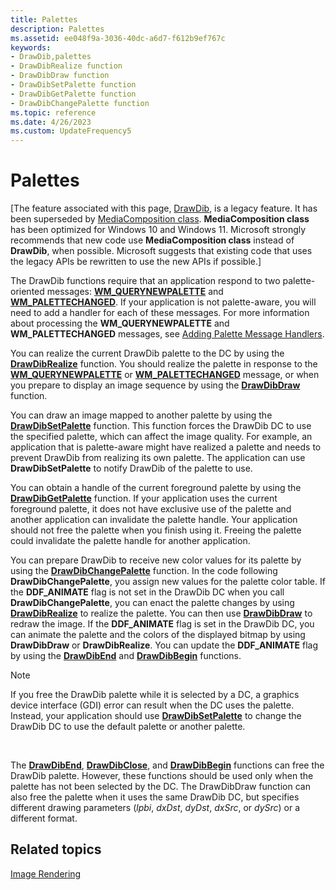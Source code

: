 ```yaml
---
title: Palettes
description: Palettes
ms.assetid: ee048f9a-3036-40dc-a6d7-f612b9ef767c
keywords:
- DrawDib,palettes
- DrawDibRealize function
- DrawDibDraw function
- DrawDibSetPalette function
- DrawDibGetPalette function
- DrawDibChangePalette function
ms.topic: reference
ms.date: 4/26/2023
ms.custom: UpdateFrequency5
---
```


# Palettes

\[The feature associated with this page, [DrawDib](/windows/win32/multimedia/drawdib), is a legacy feature. It has been superseded by [MediaComposition class](/uwp/api/Windows.Media.Editing.MediaComposition). **MediaComposition class** has been optimized for Windows 10 and Windows 11. Microsoft strongly recommends that new code use **MediaComposition class** instead of **DrawDib**, when possible. Microsoft suggests that existing code that uses the legacy APIs be rewritten to use the new APIs if possible.\]

The DrawDib functions require that an application respond to two palette-oriented messages: [**WM\_QUERYNEWPALETTE**](/windows/desktop/gdi/wm-querynewpalette) and [**WM\_PALETTECHANGED**](/windows/desktop/gdi/wm-palettechanged). If your application is not palette-aware, you will need to add a handler for each of these messages. For more information about processing the **WM\_QUERYNEWPALETTE** and **WM\_PALETTECHANGED** messages, see [Adding Palette Message Handlers](adding-palette-message-handlers.md).

You can realize the current DrawDib palette to the DC by using the [**DrawDibRealize**](/windows/desktop/api/Vfw/nf-vfw-drawdibrealize) function. You should realize the palette in response to the [**WM\_QUERYNEWPALETTE**](/windows/desktop/gdi/wm-querynewpalette) or [**WM\_PALETTECHANGED**](/windows/desktop/gdi/wm-palettechanged) message, or when you prepare to display an image sequence by using the [**DrawDibDraw**](/windows/desktop/api/Vfw/nf-vfw-drawdibdraw) function.

You can draw an image mapped to another palette by using the [**DrawDibSetPalette**](/windows/desktop/api/Vfw/nf-vfw-drawdibsetpalette) function. This function forces the DrawDib DC to use the specified palette, which can affect the image quality. For example, an application that is palette-aware might have realized a palette and needs to prevent DrawDib from realizing its own palette. The application can use **DrawDibSetPalette** to notify DrawDib of the palette to use.

You can obtain a handle of the current foreground palette by using the [**DrawDibGetPalette**](/windows/desktop/api/Vfw/nf-vfw-drawdibgetpalette) function. If your application uses the current foreground palette, it does not have exclusive use of the palette and another application can invalidate the palette handle. Your application should not free the palette when you finish using it. Freeing the palette could invalidate the palette handle for another application.

You can prepare DrawDib to receive new color values for its palette by using the [**DrawDibChangePalette**](/windows/desktop/api/Vfw/nf-vfw-drawdibchangepalette) function. In the code following **DrawDibChangePalette**, you assign new values for the palette color table. If the **DDF\_ANIMATE** flag is not set in the DrawDib DC when you call **DrawDibChangePalette**, you can enact the palette changes by using [**DrawDibRealize**](/windows/desktop/api/Vfw/nf-vfw-drawdibrealize) to realize the palette. You can then use [**DrawDibDraw**](/windows/desktop/api/Vfw/nf-vfw-drawdibdraw) to redraw the image. If the **DDF\_ANIMATE** flag is set in the DrawDib DC, you can animate the palette and the colors of the displayed bitmap by using **DrawDibDraw** or **DrawDibRealize**. You can update the **DDF\_ANIMATE** flag by using the [**DrawDibEnd**](/windows/desktop/api/Vfw/nf-vfw-drawdibend) and [**DrawDibBegin**](/windows/desktop/api/Vfw/nf-vfw-drawdibbegin) functions.

> [!Note]  
> If you free the DrawDib palette while it is selected by a DC, a graphics device interface (GDI) error can result when the DC uses the palette. Instead, your application should use [**DrawDibSetPalette**](/windows/desktop/api/Vfw/nf-vfw-drawdibsetpalette) to change the DrawDib DC to use the default palette or another palette.

 

The [**DrawDibEnd**](/windows/desktop/api/Vfw/nf-vfw-drawdibend), [**DrawDibClose**](/windows/desktop/api/Vfw/nf-vfw-drawdibclose), and [**DrawDibBegin**](/windows/desktop/api/Vfw/nf-vfw-drawdibbegin) functions can free the DrawDib palette. However, these functions should be used only when the palette has not been selected by the DC. The DrawDibDraw function can also free the palette when it uses the same DrawDib DC, but specifies different drawing parameters (*lpbi*, *dxDst*, *dyDst*, *dxSrc*, or *dySrc*) or a different format.

## Related topics

<dl> <dt>

[Image Rendering](image-rendering.md)
</dt> </dl>

 

 

